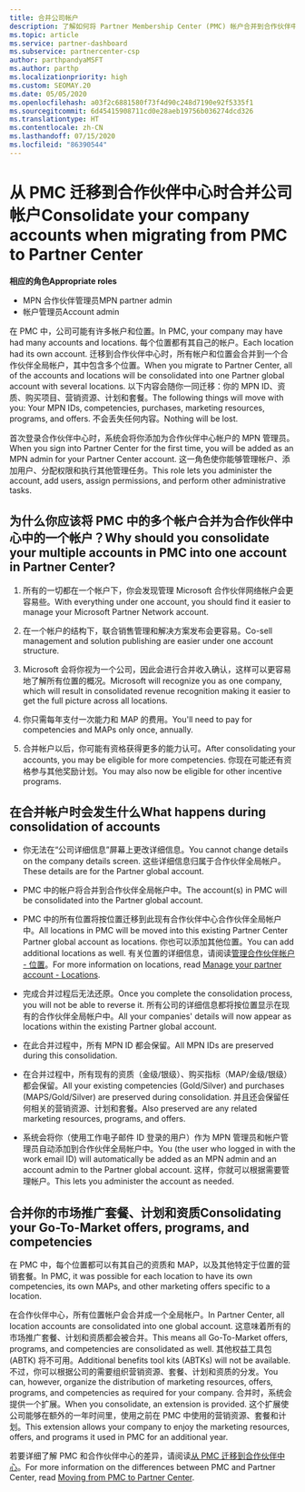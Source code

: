 ```yaml
---
title: 合并公司帐户
description: 了解如何将 Partner Membership Center (PMC) 帐户合并到合作伙伴中心的一个帐户中。 应用于从 PMC 到合作伙伴中心的迁移。
ms.topic: article
ms.service: partner-dashboard
ms.subservice: partnercenter-csp
author: parthpandyaMSFT
ms.author: parthp
ms.localizationpriority: high
ms.custom: SEOMAY.20
ms.date: 05/05/2020
ms.openlocfilehash: a03f2c6881580f73f4d90c248d7190e92f5335f1
ms.sourcegitcommit: 6d45415908711cd0e28aeb19756b036274dcd326
ms.translationtype: HT
ms.contentlocale: zh-CN
ms.lasthandoff: 07/15/2020
ms.locfileid: "86390544"
---
```

# <a name="consolidate-your-company-accounts-when-migrating-from-pmc-to-partner-center"></a><span data-ttu-id="5ab79-104">从 PMC 迁移到合作伙伴中心时合并公司帐户</span><span class="sxs-lookup"><span data-stu-id="5ab79-104">Consolidate your company accounts when migrating from PMC to Partner Center</span></span>

<span data-ttu-id="5ab79-105">**相应的角色**</span><span class="sxs-lookup"><span data-stu-id="5ab79-105">**Appropriate roles**</span></span>

- <span data-ttu-id="5ab79-106">MPN 合作伙伴管理员</span><span class="sxs-lookup"><span data-stu-id="5ab79-106">MPN partner admin</span></span>
- <span data-ttu-id="5ab79-107">帐户管理员</span><span class="sxs-lookup"><span data-stu-id="5ab79-107">Account admin</span></span>

<span data-ttu-id="5ab79-108">在 PMC 中，公司可能有许多帐户和位置。</span><span class="sxs-lookup"><span data-stu-id="5ab79-108">In PMC, your company may have had many accounts and locations.</span></span> <span data-ttu-id="5ab79-109">每个位置都有其自己的帐户。</span><span class="sxs-lookup"><span data-stu-id="5ab79-109">Each location had its own account.</span></span> <span data-ttu-id="5ab79-110">迁移到合作伙伴中心时，所有帐户和位置会合并到一个合作伙伴全局帐户，其中包含多个位置。</span><span class="sxs-lookup"><span data-stu-id="5ab79-110">When you migrate to Partner Center, all of the accounts and locations will be consolidated into one Partner global account with several locations.</span></span> <span data-ttu-id="5ab79-111">以下内容会随你一同迁移：你的 MPN ID、资质、购买项目、营销资源、计划和套餐。</span><span class="sxs-lookup"><span data-stu-id="5ab79-111">The following things will move with you: Your MPN IDs, competencies, purchases, marketing resources, programs, and offers.</span></span> <span data-ttu-id="5ab79-112">不会丢失任何内容。</span><span class="sxs-lookup"><span data-stu-id="5ab79-112">Nothing will be lost.</span></span>

<span data-ttu-id="5ab79-113">首次登录合作伙伴中心时，系统会将你添加为合作伙伴中心帐户的 MPN 管理员。</span><span class="sxs-lookup"><span data-stu-id="5ab79-113">When you sign into Partner Center for the first time, you will be added as an MPN admin for your Partner Center account.</span></span> <span data-ttu-id="5ab79-114">这一角色使你能够管理帐户、添加用户、分配权限和执行其他管理任务。</span><span class="sxs-lookup"><span data-stu-id="5ab79-114">This role lets you administer the account, add users, assign permissions, and perform other administrative tasks.</span></span>

## <a name="why-should-you-consolidate-your-multiple-accounts-in-pmc-into-one-account-in-partner-center"></a><span data-ttu-id="5ab79-115">为什么你应该将 PMC 中的多个帐户合并为合作伙伴中心中的一个帐户？</span><span class="sxs-lookup"><span data-stu-id="5ab79-115">Why should you consolidate your multiple accounts in PMC into one account in Partner Center?</span></span>

1. <span data-ttu-id="5ab79-116">所有的一切都在一个帐户下，你会发现管理 Microsoft 合作伙伴网络帐户会更容易些。</span><span class="sxs-lookup"><span data-stu-id="5ab79-116">With everything under one account, you should find it easier to manage your Microsoft Partner Network account.</span></span>

2. <span data-ttu-id="5ab79-117">在一个帐户的结构下，联合销售管理和解决方案发布会更容易。</span><span class="sxs-lookup"><span data-stu-id="5ab79-117">Co-sell management and solution publishing are easier under one account structure.</span></span>

3. <span data-ttu-id="5ab79-118">Microsoft 会将你视为一个公司，因此会进行合并收入确认，这样可以更容易地了解所有位置的概况。</span><span class="sxs-lookup"><span data-stu-id="5ab79-118">Microsoft will recognize you as one company, which will result in consolidated revenue recognition making it easier to get the full picture across all locations.</span></span>  

4. <span data-ttu-id="5ab79-119">你只需每年支付一次能力和 MAP 的费用。</span><span class="sxs-lookup"><span data-stu-id="5ab79-119">You'll need to pay for competencies and MAPs only once, annually.</span></span>

5. <span data-ttu-id="5ab79-120">合并帐户以后，你可能有资格获得更多的能力认可。</span><span class="sxs-lookup"><span data-stu-id="5ab79-120">After consolidating your accounts, you may be eligible for more competencies.</span></span> <span data-ttu-id="5ab79-121">你现在可能还有资格参与其他奖励计划。</span><span class="sxs-lookup"><span data-stu-id="5ab79-121">You may also now be eligible for other incentive programs.</span></span>

## <a name="what-happens-during-consolidation-of-accounts"></a><span data-ttu-id="5ab79-122">在合并帐户时会发生什么</span><span class="sxs-lookup"><span data-stu-id="5ab79-122">What happens during consolidation of accounts</span></span>

- <span data-ttu-id="5ab79-123">你无法在“公司详细信息”屏幕上更改详细信息。</span><span class="sxs-lookup"><span data-stu-id="5ab79-123">You cannot change details on the company details screen.</span></span> <span data-ttu-id="5ab79-124">这些详细信息归属于合作伙伴全局帐户。</span><span class="sxs-lookup"><span data-stu-id="5ab79-124">These details are for the Partner global account.</span></span>

- <span data-ttu-id="5ab79-125">PMC 中的帐户将合并到合作伙伴全局帐户中。</span><span class="sxs-lookup"><span data-stu-id="5ab79-125">The account(s) in PMC will be consolidated into the Partner global account.</span></span>

- <span data-ttu-id="5ab79-126">PMC 中的所有位置将按位置迁移到此现有合作伙伴中心合作伙伴全局帐户中。</span><span class="sxs-lookup"><span data-stu-id="5ab79-126">All locations in PMC will be moved into this existing Partner Center Partner global account as locations.</span></span> <span data-ttu-id="5ab79-127">你也可以添加其他位置。</span><span class="sxs-lookup"><span data-stu-id="5ab79-127">You can add additional locations as well.</span></span> <span data-ttu-id="5ab79-128">有关位置的详细信息，请阅读[管理合作伙伴帐户 - 位置](manage-locations.md)。</span><span class="sxs-lookup"><span data-stu-id="5ab79-128">For more information on locations, read  [Manage your partner account - Locations](manage-locations.md).</span></span>

- <span data-ttu-id="5ab79-129">完成合并过程后无法还原。</span><span class="sxs-lookup"><span data-stu-id="5ab79-129">Once you complete the consolidation process, you will not be able to reverse it.</span></span> <span data-ttu-id="5ab79-130">所有公司的详细信息都将按位置显示在现有的合作伙伴全局帐户中。</span><span class="sxs-lookup"><span data-stu-id="5ab79-130">All your companies' details will now appear as locations within the existing Partner global account.</span></span> 

- <span data-ttu-id="5ab79-131">在此合并过程中，所有 MPN ID 都会保留。</span><span class="sxs-lookup"><span data-stu-id="5ab79-131">All MPN IDs are preserved during this consolidation.</span></span>

- <span data-ttu-id="5ab79-132">在合并过程中，所有现有的资质（金级/银级）、购买指标（MAP/金级/银级）都会保留。</span><span class="sxs-lookup"><span data-stu-id="5ab79-132">All your existing competencies (Gold/Silver) and purchases (MAPS/Gold/Silver) are preserved during consolidation.</span></span> <span data-ttu-id="5ab79-133">并且还会保留任何相关的营销资源、计划和套餐。</span><span class="sxs-lookup"><span data-stu-id="5ab79-133">Also preserved are any related marketing resources, programs, and offers.</span></span>

- <span data-ttu-id="5ab79-134">系统会将你（使用工作电子邮件 ID 登录的用户）作为 MPN 管理员和帐户管理员自动添加到合作伙伴全局帐户中。</span><span class="sxs-lookup"><span data-stu-id="5ab79-134">You (the user who logged in with the work email ID) will automatically be added as an MPN admin and an account admin to the Partner global account.</span></span> <span data-ttu-id="5ab79-135">这样，你就可以根据需要管理帐户。</span><span class="sxs-lookup"><span data-stu-id="5ab79-135">This lets you administer the account as needed.</span></span>

## <a name="consolidating-your-go-to-market-offers-programs-and-competencies"></a><span data-ttu-id="5ab79-136">合并你的市场推广套餐、计划和资质</span><span class="sxs-lookup"><span data-stu-id="5ab79-136">Consolidating your Go-To-Market offers, programs, and competencies</span></span>

<span data-ttu-id="5ab79-137">在 PMC 中，每个位置都可以有其自己的资质和 MAP，以及其他特定于位置的营销套餐。</span><span class="sxs-lookup"><span data-stu-id="5ab79-137">In PMC, it was possible for each location to have its own competencies, its own MAPs, and other marketing offers specific to a location.</span></span>

<span data-ttu-id="5ab79-138">在合作伙伴中心，所有位置帐户会合并成一个全局帐户。</span><span class="sxs-lookup"><span data-stu-id="5ab79-138">In Partner Center, all location accounts are consolidated into one global account.</span></span> <span data-ttu-id="5ab79-139">这意味着所有的市场推广套餐、计划和资质都会被合并。</span><span class="sxs-lookup"><span data-stu-id="5ab79-139">This means all Go-To-Market offers, programs, and competencies are consolidated as well.</span></span> <span data-ttu-id="5ab79-140">其他权益工具包 (ABTK) 将不可用。</span><span class="sxs-lookup"><span data-stu-id="5ab79-140">Additional benefits tool kits (ABTKs) will not be available.</span></span> <span data-ttu-id="5ab79-141">不过，你可以根据公司的需要组织营销资源、套餐、计划和资质的分发。</span><span class="sxs-lookup"><span data-stu-id="5ab79-141">You can, however, organize the distribution of marketing resources, offers, programs, and competencies as required for your company.</span></span> <span data-ttu-id="5ab79-142">合并时，系统会提供一个扩展。</span><span class="sxs-lookup"><span data-stu-id="5ab79-142">When you consolidate, an extension is provided.</span></span> <span data-ttu-id="5ab79-143">这个扩展使公司能够在额外的一年时间里，使用之前在 PMC 中使用的营销资源、套餐和计划。</span><span class="sxs-lookup"><span data-stu-id="5ab79-143">This extension allows your company to enjoy the marketing resources, offers, and programs it used in PMC for an additional year.</span></span>

<span data-ttu-id="5ab79-144">若要详细了解 PMC 和合作伙伴中心的差异，请阅读[从 PMC 迁移到合作伙伴中心](guide-to-migration.md)。</span><span class="sxs-lookup"><span data-stu-id="5ab79-144">For more information on the differences between PMC and Partner Center, read [Moving from PMC to Partner Center](guide-to-migration.md).</span></span>
